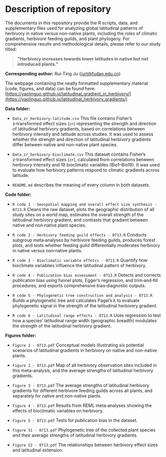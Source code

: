 # Description of repository

The documents in this repository provide the R scripts, data, and supplementary files used for analyzing global latitudinal patterns of herbivory in native versus non-native plants, including the roles of climatic gradients, herbivore feeding guilds, and plant phylogeny. For comprehensive results and methodological details, please refer to our study titled:

> **"Herbivory increases towards lower latitudes in native but not introduced plants."**

**Corresponding author:** Rui-Ting Ju ([jurt@fudan.edu.cn](mailto:jurt@fudan.edu.cn))   

The webpage containing the neatly formatted supplementary material (code, figures, and data) can be found here:  
[https://yaolinguo.github.io/latitudinal_gradient_in_herbivory/](https://yaolinguo.github.io/latitudinal_herbivory_gradients/)

**Data folder:**

- `Data_zr_herbivory-latitude.csv`   This file contains Fisher’s z‑transformed effect sizes (`zr`) representing the strength and direction of latitudinal herbivory gradients, based on correlations between herbivory intensity and latitude across studies. It was used to assess whether the strength and direction of latitudinal herbivory gradients differ between native and non-native plant species.
  
- `Data_zr_herbivory-bioclimate.csv`  This dataset contains Fisher’s z‑transformed effect sizes (`zr`), calculated from correlations between herbivory intensity and 19 bioclimatic variables (Bio1–Bio19). It was used to evaluate how herbivory patterns respond to climatic gradients across latitude.

- `README.md`  describes the meaning of every column in both datasets.

**Code folder:**

- `R code 1 - Geospatial mapping and overall effect size synthesis - 0713.R`  Cleans the raw dataset, plots the geographic distribution of all study sites on a world map, estimates the overall strength of the latitudinal herbivory gradient, and contrasts that gradient between native and non‑native plant species.

- `R code 2 - Herbivory feeding guild effects - 0713.R`  Conducts subgroup meta‑analyses by herbivore feeding guilds, produces forest plots, and tests whether feeding guild differentially moderates herbivory in native versus non‑native plants.

- `R code 3 - Bioclimatic variable effetcs - 0713.R`  Quantify how bioclimate variablies influence the latitudinal pattern of herbivory.

- `R code 4 - Publication bias assessment - 0713.R`  Detects and corrects publication bias using funnel plots, Egger’s regression, and trim‑and‑fill procedures, and exports comprehensive bias‑diagnostic outputs.

- `R code 5 - Phylogenetic tree construction and analysis - 0713.R`  Builds a phylogenetic tree and calculates Pagel’s λ to evaluate phylogenetic signal in the strength of the latitudinal herbivory gradient.

- `R code 6 - Latitudinal range effects - 0713.R`  Uses regression to test how a species’ latitudinal range width (geographic breadth) modulates the strength of the latitudinal herbivory gradient.

**Figures folder:**

- `Figure 1 - 0713.pdf`  Conceptual models illustrating six potential scenarios of latitudinal gradients in herbivory on native and non-native plants.

- `Figure 2 - 0713.pdf`  Map of all herbivory observation sites included in this meta-analysis, and the average strengths of latitudinal herbivory gradients.

- `Figure 3 - 0713.pdf`  The average strengths of latitudinal herbivory gradients for different herbivore feeding guilds across all plants, and separately for native and non-native plants.

- `Figure 4 - 0713.pdf`  Results from REML meta‑analyses showing the effects of bioclimatic variables on herbivory.
  
- `Figure 5 - 0713.pdf`  Tests for publication bias in the dataset.
       
- `Figure S1 - 0713.pdf`  Phylogenetic tree of the collected plant species and their average strengths of latitudinal herbivory gradients.
         
- `Figure S2 - 0713.pdf`  The relationships between herbivory effect sizes and latitudinal extension.

